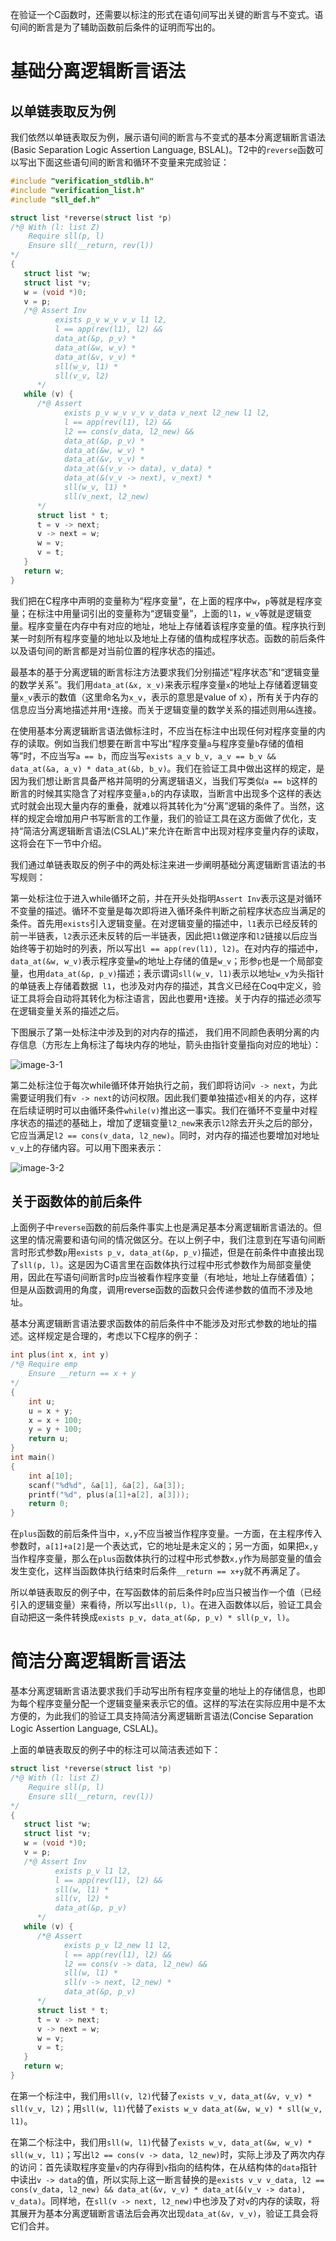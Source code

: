 在验证一个C函数时，还需要以标注的形式在语句间写出关键的断言与不变式。语句间的断言是为了辅助函数前后条件的证明而写出的。

# 基础分离逻辑断言语法

## 以单链表取反为例

我们依然以单链表取反为例，展示语句间的断言与不变式的基本分离逻辑断言语法(Basic Separation Logic Assertion Language, BSLAL)。T2中的``reverse``函数可以写出下面这些语句间的断言和循环不变量来完成验证：

```c
#include "verification_stdlib.h"
#include "verification_list.h"
#include "sll_def.h"

struct list *reverse(struct list *p) 
/*@ With (l: list Z)
    Require sll(p, l)
    Ensure sll(__return, rev(l))
*/
{
   struct list *w;
   struct list *v;
   w = (void *)0;
   v = p;
   /*@ Assert Inv
          exists p_v w_v v_v l1 l2,
          l == app(rev(l1), l2) &&
          data_at(&p, p_v) *
          data_at(&w, w_v) *
          data_at(&v, v_v) *
          sll(w_v, l1) *
          sll(v_v, l2)
      */
   while (v) {
      /*@ Assert
            exists p_v w_v v_v v_data v_next l2_new l1 l2,
            l == app(rev(l1), l2) &&
            l2 == cons(v_data, l2_new) &&
            data_at(&p, p_v) *
            data_at(&w, w_v) *
            data_at(&v, v_v) *
            data_at(&(v_v -> data), v_data) *
            data_at(&(v_v -> next), v_next) *
            sll(w_v, l1) *
            sll(v_next, l2_new)
      */
      struct list * t;
      t = v -> next;
      v -> next = w;
      w = v;
      v = t;
   }
   return w;
}

```
我们把在C程序中声明的变量称为“程序变量”，在上面的程序中`w`，`p`等就是程序变量；在标注中用量词引出的变量称为“逻辑变量”，上面的`l1`，`w_v`等就是逻辑变量。程序变量在内存中有对应的地址，地址上存储着该程序变量的值。程序执行到某一时刻所有程序变量的地址以及地址上存储的值构成程序状态。函数的前后条件以及语句间的断言都是对当前位置的程序状态的描述。

最基本的基于分离逻辑的断言标注方法要求我们分别描述“程序状态”和“逻辑变量的数学关系”。我们用`data_at(&x, x_v)`来表示程序变量`x`的地址上存储着逻辑变量`x_v`表示的数值（这里命名为`x_v`，表示的意思是value of x），所有关于内存的信息应当分离地描述并用`*`连接。而关于逻辑变量的数学关系的描述则用`&&`连接。

在使用基本分离逻辑断言语法做标注时，不应当在标注中出现任何对程序变量的内存的读取。例如当我们想要在断言中写出“程序变量`a`与程序变量`b`存储的值相等”时，不应当写`a == b`，而应当写`exists a_v b_v, a_v == b_v && data_at(&a, a_v) * data_at(&b, b_v)`。我们在验证工具中做出这样的规定，是因为我们想让断言具备严格并简明的分离逻辑语义，当我们写类似`a == b`这样的断言的时候其实隐含了对程序变量`a,b`的内存读取，当断言中出现多个这样的表达式时就会出现大量内存的重叠，就难以将其转化为“分离”逻辑的条件了。当然，这样的规定会增加用户书写断言的工作量，我们的验证工具在这方面做了优化，支持“简洁分离逻辑断言语法(CSLAL)”来允许在断言中出现对程序变量内存的读取，这将会在下一节中介绍。

我们通过单链表取反的例子中的两处标注来进一步阐明基础分离逻辑断言语法的书写规则：

第一处标注位于进入while循环之前，并在开头处指明`Assert Inv`表示这是对循环不变量的描述。循环不变量是每次即将进入循环条件判断之前程序状态应当满足的条件。首先用`exists`引入逻辑变量。在对逻辑变量的描述中，`l1`表示已经反转的前一半链表，`l2`表示还未反转的后一半链表，因此把`l1`做逆序和`l2`链接以后应当始终等于初始时的列表，所以写出`l == app(rev(l1), l2)`。在对内存的描述中，`data_at(&w, w_v)`表示程序变量`w`的地址上存储的值是`w_v`；形参`p`也是一个局部变量，也用`data_at(&p, p_v)`描述；表示谓词`sll(w_v, l1)`表示以地址`w_v`为头指针的单链表上存储着数据` l1`，也涉及对内存的描述，其含义已经在Coq中定义，验证工具将会自动将其转化为标注语言，因此也要用`*`连接。关于内存的描述必须写在逻辑变量关系的描述之后。

下图展示了第一处标注中涉及到的对内存的描述， 我们用不同颜色表明分离的内存信息（方形左上角标注了每块内存的地址，箭头由指针变量指向对应的地址）：

![image-3-1](image-3-1.png)

第二处标注位于每次while循环体开始执行之前，我们即将访问`v -> next`，为此需要证明我们有`v -> next`的访问权限。因此我们要单独描述`v`相关的内存，这样在后续证明时可以由循环条件`while(v)`推出这一事实。我们在循环不变量中对程序状态的描述的基础上，增加了逻辑变量`l2_new`来表示`l2`除去开头之后的部分，它应当满足`l2 == cons(v_data, l2_new)`。同时，对内存的描述也要增加对地址`v_v`上的存储内容。可以用下图来表示：

![image-3-2](image-3-2.png)

## 关于函数体的前后条件

上面例子中`reverse`函数的前后条件事实上也是满足基本分离逻辑断言语法的。但这里的情况需要和语句间的情况做区分。在以上例子中，我们注意到在写语句间断言时形式参数`p`用`exists p_v, data_at(&p, p_v)`描述，但是在前条件中直接出现了`sll(p, l)`。这是因为C语言里在函数体执行过程中形式参数作为局部变量使用，因此在写语句间断言时`p`应当被看作程序变量（有地址，地址上存储着值）；但是从函数调用的角度，调用reverse函数的函数只会传递参数的值而不涉及地址。

基本分离逻辑断言语法要求函数体的前后条件中不能涉及对形式参数的地址的描述。这样规定是合理的，考虑以下C程序的例子：

```c
int plus(int x, int y)
/*@ Require emp
    Ensure __return == x + y
*/
{
    int u;
    u = x + y;
    x = x + 100;
    y = y + 100;
    return u;
}
int main()
{
    int a[10];
    scanf("%d%d", &a[1], &a[2], &a[3]);
    printf("%d", plus(a[1]+a[2], a[3]));
    return 0;
}
```

在`plus`函数的前后条件当中，`x,y`不应当被当作程序变量。一方面，在主程序传入参数时，`a[1]+a[2]`是一个表达式，它的地址是未定义的；另一方面，如果把`x,y`当作程序变量，那么在`plus`函数体执行的过程中形式参数`x,y`作为局部变量的值会发生变化，这样当函数体执行结束时后条件`__return == x+y`就不再满足了。

所以单链表取反的例子中，在写函数体的前后条件时`p`应当只被当作一个值（已经引入的逻辑变量）来看待，所以写出`sll(p, l)`。在进入函数体以后，验证工具会自动把这一条件转换成`exists p_v, data_at(&p, p_v) * sll(p_v, l)`。

# 简洁分离逻辑断言语法

基本分离逻辑断言语法要求我们手动写出所有程序变量的地址上的存储信息，也即为每个程序变量分配一个逻辑变量来表示它的值。这样的写法在实际应用中是不太方便的，为此我们的验证工具支持简洁分离逻辑断言语法(Concise Separation Logic Assertion Language, CSLAL)。

上面的单链表取反的例子中的标注可以简洁表述如下：

```c
struct list *reverse(struct list *p) 
/*@ With (l: list Z)
    Require sll(p, l)
    Ensure sll(__return, rev(l))
*/
{
   struct list *w;
   struct list *v;
   w = (void *)0;
   v = p;
   /*@ Assert Inv
          exists p_v l1 l2,
          l == app(rev(l1), l2) &&
          sll(w, l1) * 
          sll(v, l2) *
          data_at(&p, p_v)
      */
   while (v) {
      /*@ Assert
            exists p_v l2_new l1 l2,
            l == app(rev(l1), l2) &&
            l2 == cons(v -> data, l2_new) &&
            sll(w, l1) *
            sll(v -> next, l2_new) *
            data_at(&p, p_v)
      */
      struct list * t;
      t = v -> next;
      v -> next = w;
      w = v;
      v = t;
   }
   return w;
}
```

在第一个标注中，我们用`sll(v, l2)`代替了`exists v_v, data_at(&v, v_v) * sll(v_v, l2)`；用`sll(w, l1)`代替了`exists w_v data_at(&w, w_v) * sll(w_v, l1)`。

在第二个标注中，我们用`sll(w, l1)`代替了`exists w_v, data_at(&w, w_v) * sll(w_v, l1)`；写出`l2 == cons(v -> data, l2_new)`时，实际上涉及了两次内存的访问：首先读取程序变量`v`的内存得到`v`指向的结构体，在从结构体的`data`指针中读出`v -> data`的值，所以实际上这一断言替换的是`exists v_v v_data, l2 == cons(v_data, l2_new) && data_at(&v, v_v) * data_at(&(v_v -> data), v_data)`。同样地，在`sll(v -> next, l2_new)`中也涉及了对`v`的内存的读取，将其展开为基本分离逻辑断言语法后会再次出现`data_at(&v, v_v)`，验证工具会将它们合并。
















